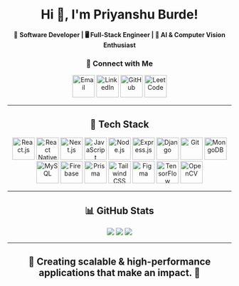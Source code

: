 <div align="center">
  
# <h1>Hi 👋, I'm Priyanshu Burde!</h1>  
🚀 <b>Software Developer | 🖥️ Full-Stack Engineer | 🤖 AI & Computer Vision Enthusiast</b>  

### 🔗 <b>Connect with Me</b>  
<a href="mailto:priyanshuburdeofficial@gmail.com"><img src="https://cdn-icons-png.flaticon.com/512/732/732200.png" height="50"  title="Email"></a>
<a href="https://linkedin.com/in/priyanshu-burde"><img src="https://cdn-icons-png.flaticon.com/512/174/174857.png" height="50"  title="LinkedIn"></a>
<a href="https://github.com/RamenDevourer"><img src="https://img.icons8.com/ios11/512/FFFFFF/github.png" height="50"  title="GitHub"></a>
<a href="https://leetcode.com/priyanshuburdeofficial"><img src="https://upload.wikimedia.org/wikipedia/commons/a/ab/LeetCode_logo_white_no_text.svg" height="50"  title="LeetCode"></a>  

---

<!-- ## <h2>💡 About Me</h2>  
💻 <b>Software Developer passionate about full-stack development & AI-driven applications</b>  
🔹 Creating <b>scalable & high-performance</b> software solutions for real-world problems  
🏆 <b>AI Hackathon Winner</b> | 💡 <b>Top 15 in DSA Tussle</b>  

--- -->

## <h2>🚀 Tech Stack</h2>  
<p align="center">
  <a href="https://reactjs.org/"><img src="https://cdn.worldvectorlogo.com/logos/react-2.svg" height="50" title="React.js"></a>
  <a href="https://reactnative.dev/"><img src="https://upload.wikimedia.org/wikipedia/commons/a/a7/React-icon.svg" height="50" title="React Native"></a>
  <a href="https://nextjs.org/"><img src="https://img.icons8.com/fluent-systems-filled/512/FFFFFF/nextjs.png" height="50" title="Next.js"></a>
  <a href="https://developer.mozilla.org/en-US/docs/Web/JavaScript"><img src="https://upload.wikimedia.org/wikipedia/commons/6/6a/JavaScript-logo.png" height="50" title="JavaScript"></a>
  <a href="https://nodejs.org/"><img src="https://cdn.worldvectorlogo.com/logos/nodejs-icon.svg" height="50" title="Node.js"></a>
  <a href="https://expressjs.com/"><img src="https://img.icons8.com/?size=160&id=9Gfx4Dfxl0JK&format=png" height="50" title="Express.js"></a>
  <a href="https://www.djangoproject.com/"><img src="https://cdn.worldvectorlogo.com/logos/django.svg" height="50" title="Django"></a>
  <a href="https://git-scm.com/"><img src="https://git-scm.com/images/logos/downloads/Git-Icon-1788C.png" height="50" title="Git"></a>
  <a href="https://www.mongodb.com/"><img src="https://cdn.worldvectorlogo.com/logos/mongodb-icon-1.svg" height="50" title="MongoDB"></a>
  <a href="https://www.mysql.com/"><img src="https://www.svgrepo.com/show/303251/mysql-logo.svg" height="50" title="MySQL"></a>
  <a href="https://firebase.google.com/"><img src="https://www.vectorlogo.zone/logos/firebase/firebase-icon.svg" height="50" title="Firebase"></a>
  <a href="https://www.prisma.io/"><img src="https://avatars.githubusercontent.com/u/17219288?s=200&v=4" height="50" title="Prisma"></a>
  <a href="https://tailwindcss.com/"><img src="https://upload.wikimedia.org/wikipedia/commons/d/d5/Tailwind_CSS_Logo.svg" height="50" title="Tailwind CSS"></a>
  <a href="https://www.figma.com/"><img src="https://upload.wikimedia.org/wikipedia/commons/3/33/Figma-logo.svg" height="50" title="Figma"></a>
  <a href="https://www.tensorflow.org/"><img src="https://upload.wikimedia.org/wikipedia/commons/2/2d/Tensorflow_logo.svg" height="50" title="TensorFlow"></a>
  <a href="https://opencv.org/"><img src="https://upload.wikimedia.org/wikipedia/commons/3/32/OpenCV_Logo_with_text_svg_version.svg" height="50" title="OpenCV"></a>
</p>

---

## <h2>📊 GitHub Stats</h2>  
<p align="center">
  <img src="https://github-readme-stats.vercel.app/api/top-langs/?username=RamenDevourer&layout=compact&theme=tokyonight" />
  <img src="https://github-readme-streak-stats.herokuapp.com/?user=RamenDevourer&theme=tokyonight&hide_border=true" />
  <img src="https://github-readme-activity-graph.vercel.app/graph?username=RamenDevourer&theme=tokyonight&hide_border=true" />
</p>

---

<h2>🎯 Creating scalable & high-performance applications that make an impact. 🚀</h2>  

</div>
